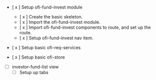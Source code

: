 - [ x ] Setup ofi-fund-invest module
    - [ x ] Create the basic skeleton.
    - [ x ] Import the ofi-fund-invest module. 
    - [ x ] Import ofi-fund-invest components to route, and set up the route.   
    - [ x ] Setup ofi-fund-invest nav item. 
    
- [ x ] Setup basic ofi-req-services
- [ x ] Setup basic ofi-store

- [  ] investor-fund-list view
    - [ ] Setup up tabs  
